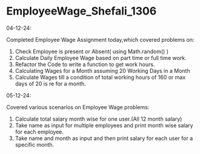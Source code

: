 # EmployeeWage_Shefali_1306
04-12-24:

Completed Employee Wage Assignment today,which covered problems on:
1. Check Employee is present or Absent( using Math.random() )
2. Calculate Daily Employee Wage based on part time or full time work.
3. Refactor the Code to write a function to get work hours.
4. Calculating Wages for a Month assuming 20 Working Days in a Month
5. Calculate Wages till a condition of total working hours of 160 or max days of 20 is re for a month.

05-12-24:

Covered various scenarios on Employee Wage problems:
1. Calculate total salary month wise for one user.(All 12 month salary)
2. Take name as input for multiple employees and print month wise salary for each employee.
3. Take name and month as input and then print salary for each user for a specific month.

